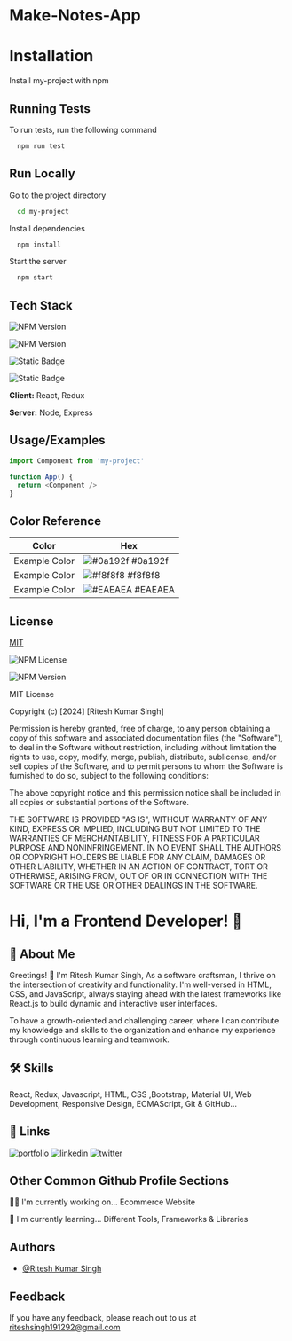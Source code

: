 # Make-Notes-App

# Installation
Install my-project with npm

## Running Tests

To run tests, run the following command

```bash
  npm run test
```

## Run Locally

Go to the project directory

```bash
  cd my-project
```

Install dependencies

```bash
  npm install
```

Start the server

```bash
  npm start
```

## Tech Stack

![NPM Version](https://camo.githubusercontent.com/3356d10dd79f916a84ae5dba4c297fcc1a4b01bea6a2a46c7e7a7797c6a22d0f/68747470733a2f2f696d672e736869656c64732e696f2f62616467652f2d52656163742d3631444246423f7374796c653d666f722d7468652d6261646765266c6162656c436f6c6f723d626c61636b266c6f676f3d7265616374266c6f676f436f6c6f723d363144424642)


![NPM Version](https://camo.githubusercontent.com/37b80ac651126c4adcd40cdd119abee60bf235cd3dd5c46378b46432899ead28/68747470733a2f2f696d672e736869656c64732e696f2f62616467652f2d4a6176617363726970742d4630444234463f7374796c653d666f722d7468652d6261646765266c6162656c436f6c6f723d626c61636b266c6f676f3d6a617661736372697074266c6f676f436f6c6f723d463044423446)


![Static Badge](https://img.shields.io/badge/css--_color-you_like-blue?style=for-the-badge&labelColor=green&color=blue)

![Static Badge](https://img.shields.io/badge/HTML--_Text_-you_like-blue?style=for-the-badge&labelColor=purple&color=grey)


**Client:** React, Redux 

**Server:** Node, Express


## Usage/Examples

```javascript
import Component from 'my-project'

function App() {
  return <Component />
}
```

## Color Reference

| Color             | Hex                                                                |
| ----------------- | ------------------------------------------------------------------ |
| Example Color | ![#0a192f](https://via.placeholder.com/10/0a192f?text=+) #0a192f |
| Example Color | ![#f8f8f8](https://via.placeholder.com/10/f8f8f8?text=+) #f8f8f8 |
| Example Color | ![#EAEAEA](https://via.placeholder.com/10/00b48a?text=+) #EAEAEA |


## License

[MIT](https://choosealicense.com/licenses/mit/)

![NPM License](https://img.shields.io/npm/l/react)

![NPM Version](https://img.shields.io/npm/v/react)






MIT License

Copyright (c) [2024] [Ritesh Kumar Singh]

Permission is hereby granted, free of charge, to any person obtaining a copy
of this software and associated documentation files (the "Software"), to deal
in the Software without restriction, including without limitation the rights
to use, copy, modify, merge, publish, distribute, sublicense, and/or sell
copies of the Software, and to permit persons to whom the Software is
furnished to do so, subject to the following conditions:

The above copyright notice and this permission notice shall be included in all
copies or substantial portions of the Software.

THE SOFTWARE IS PROVIDED "AS IS", WITHOUT WARRANTY OF ANY KIND, EXPRESS OR
IMPLIED, INCLUDING BUT NOT LIMITED TO THE WARRANTIES OF MERCHANTABILITY,
FITNESS FOR A PARTICULAR PURPOSE AND NONINFRINGEMENT. IN NO EVENT SHALL THE
AUTHORS OR COPYRIGHT HOLDERS BE LIABLE FOR ANY CLAIM, DAMAGES OR OTHER
LIABILITY, WHETHER IN AN ACTION OF CONTRACT, TORT OR OTHERWISE, ARISING FROM,
OUT OF OR IN CONNECTION WITH THE SOFTWARE OR THE USE OR OTHER DEALINGS IN THE
SOFTWARE.

# Hi, I'm a Frontend Developer! 👋



## 🚀 About Me
Greetings!  👋 I'm Ritesh Kumar Singh,  As a software craftsman, I thrive on the intersection of creativity and functionality.
 I'm well-versed in HTML, CSS, and JavaScript, always staying ahead with the latest frameworks like React.js to build dynamic and interactive user interfaces. 

To have a growth-oriented and challenging career, where I can contribute my knowledge and skills to the organization and enhance my experience through continuous learning and teamwork. 
## 🛠 Skills
React, Redux, Javascript, HTML, CSS ,Bootstrap, Material UI, Web Development, Responsive Design, ECMAScript, Git & GitHub...



## 🔗 Links

[![portfolio](https://img.shields.io/badge/my_portfolio-000?style=for-the-badge&logo=ko-fi&logoColor=white)](https://portfolio-riteshsingh.netlify.app/)
[![linkedin](https://img.shields.io/badge/linkedin-0A66C2?style=for-the-badge&logo=linkedin&logoColor=white)](https://www.linkedin.com/in/riteshdeveloper/)
[![twitter](https://img.shields.io/badge/twitter-1DA1F2?style=for-the-badge&logo=twitter&logoColor=white)](https://twitter.com/Riteshk95746087)


## Other Common Github Profile Sections
👩‍💻 I'm currently working on... Ecommerce Website

🧠 I'm currently learning... Different Tools, Frameworks & Libraries



## Authors

- [@Ritesh Kumar Singh](https://www.github.com/Ritesh1912/)


## Feedback

If you have any feedback, please reach out to us at riteshsingh191292@gmail.com


